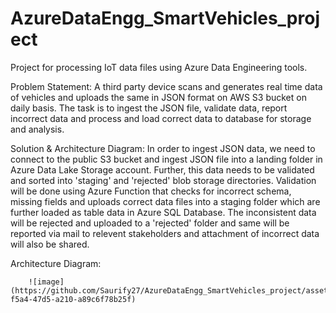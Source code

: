 # AzureDataEngg_SmartVehicles_project
Project for processing IoT data files using Azure Data Engineering tools.


Problem Statement:
A third party device scans and generates real time data of vehicles and uploads the same in JSON format on AWS S3 bucket on daily basis. The task is to ingest the JSON file, validate data, report incorrect data and process and load correct data to database for storage and analysis.


Solution & Architecture Diagram:
In order to ingest JSON data, we need to connect to the public S3 bucket and ingest JSON file into a landing folder in Azure Data Lake Storage account. Further, this data needs to be validated and sorted into 'staging' and 'rejected' blob storage directories. Validation will be done using Azure Function that checks for incorrect schema, missing fields and uploads correct data files into a staging folder which are further loaded as table data in Azure SQL Database. The inconsistent data will be rejected and uploaded to a 'rejected' folder and same will be reported via mail to relevent stakeholders and attachment of incorrect data will also be shared.

  Architecture Diagram:

        ![image](https://github.com/Saurify27/AzureDataEngg_SmartVehicles_project/assets/70844496/106529be-f5a4-47d5-a210-a89c6f78b25f)


   

























  
